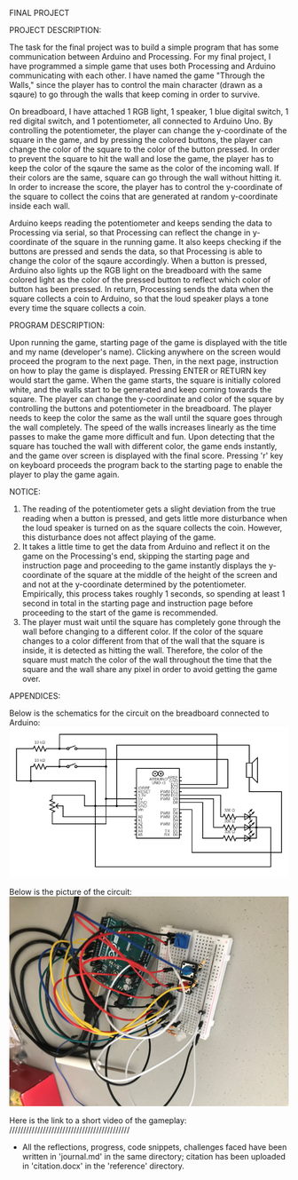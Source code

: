 FINAL PROJECT

PROJECT DESCRIPTION:

The task for the final project was to build a simple program that has some communication between Arduino and Processing.
For my final project, I have programmed a simple game that uses both Processing and Arduino communicating with each other.
I have named the game "Through the Walls," since the player has to control the main character (drawn as a sqaure) to go through the walls that keep coming in order to survive.

On breadboard, I have attached 1 RGB light, 1 speaker, 1 blue digital switch, 1 red digital switch, and 1 potentiometer, all connected to Arduino Uno. By controlling the potentiometer, the player can change the y-coordinate of the square in the game, and by pressing the colored buttons, the player can change the color of the square to the color of the button pressed. In order to prevent the square to hit the wall and lose the game, the player has to keep the color of the sqaure the same as the color of the incoming wall. If their colors are the same, square can go through the wall without hitting it. In order to increase the score, the player has to control the y-coordinate of the square to collect the coins that are generated at random y-coordinate inside each wall. 

Arduino keeps reading the potentiometer and keeps sending the data to Processing via serial, so that Processing can reflect the change in y-coordinate of the square in the running game. It also keeps checking if the buttons are pressed and sends the data, so that Processing is able to change the color of the sqaure accordingly. When a button is pressed, Arduino also lights up the RGB light on the breadboard with the same colored light as the color of the pressed button to reflect which color of button has been pressed. In return, Processing sends the data when the square collects a coin to Arduino, so that the loud speaker plays a tone every time the square collects a coin.


PROGRAM DESCRIPTION:

Upon running the game, starting page of the game is displayed with the title and my name (developer's name). Clicking anywhere on the screen would proceed the program to the next page. Then, in the next page, instruction on how to play the game is displayed. Pressing ENTER or RETURN key would start the game. When the game starts, the square is initially colored white, and the walls start to be generated and keep coming towards the square. The player can change the y-coordinate and color of the square by controlling the buttons and potentiometer in the breadboard. The player needs to keep the color the same as the wall until the square goes through the wall completely. The speed of the walls increases linearly as the time passes to make the game more difficult and fun. Upon detecting that the square has touched the wall with different color, the game ends instantly, and the game over screen is displayed with the final score. Pressing 'r' key on keyboard proceeds the program back to the starting page to enable the player to play the game again.


NOTICE:

1. The reading of the potentiometer gets a slight deviation from the true reading when a button is pressed, and gets little more disturbance when the loud speaker is turned on as the square collects the coin. However, this disturbance does not affect playing of the game.
2. It takes a little time to get the data from Arduino and reflect it on the game on the Processing's end, skipping the starting page and instruction page and proceeding to the game instantly displays the y-coordinate of the square at the middle of the height of the screen and and not at the y-coordinate determined by the potentiometer. Empirically, this process takes roughly 1 seconds, so spending at least 1 second in total in the starting page and instruction page before proceeding to the start of the game is recommended.
3. The player must wait until the square has completely gone through the wall before changing to a different color. If the color of the square changes to a color different from that of the wall that the square is inside, it is detected as hitting the wall. Therefore, the color of the square must match the color of the wall throughout the time that the square and the wall share any pixel in order to avoid getting the game over.


APPENDICES:

Below is the schematics for the circuit on the breadboard connected to Arduino:
![](https://github.com/MinseokKim0813/IntroToIM/blob/main/finalProject/reference/schematics.png?raw=true)

Below is the picture of the circuit:
![](https://github.com/MinseokKim0813/IntroToIM/blob/main/finalProject/reference/circuitPicture.jpg?raw=true)

Here is the link to a short video of the gameplay: ///////////////////////////////////////////



* All the reflections, progress, code snippets, challenges faced have been written in 'journal.md' in the same directory; citation has been uploaded in 'citation.docx' in the 'reference' directory.
